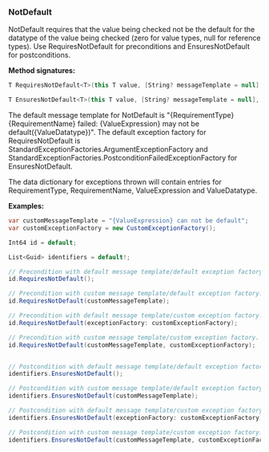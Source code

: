 ### NotDefault

NotDefault requires that the value being checked not be the default for the 
datatype of the value being checked (zero for value types, null for reference
types). Use RequiresNotDefault for preconditions and EnsuresNotDefault for 
postconditions.

**Method signatures:**
```C#
T RequiresNotDefault<T>(this T value, [String? messageTemplate = null], [IExceptionFactory? exceptionFactory = null], [String? valueExpression = null])

T EnsuresNotDefault<T>(this T value, [String? messageTemplate = null], [IExceptionFactory? exceptionFactory = null], [String? valueExpression = null])
```

The default message template for NotDefault is "{RequirementType} {RequirementName} failed: {ValueExpression} may not be default({ValueDatatype})".
The default exception factory for RequiresNotDefault is StandardExceptionFactories.ArgumentExceptionFactory
and StandardExceptionFactories.PostconditionFailedExceptionFactory for 
EnsuresNotDefault.

The data dictionary for exceptions thrown will contain entries for RequirementType,
RequirementName, ValueExpression and ValueDatatype.

**Examples:**
```C#
var customMessageTemplate = "{ValueExpression} can not be default";
var customExceptionFactory = new CustomExceptionFactory();

Int64 id = default;

List<Guid> identifiers = default!;

// Precondition with default message template/default exception factory.
id.RequiresNotDefault();

// Precondition with custom message template/default exception factory.
id.RequiresNotDefault(customMessageTemplate);

// Precondition with default message template/custom exception factory.
id.RequiresNotDefault(exceptionFactory: customExceptionFactory);

// Precondition with custom message template/custom exception factory.
id.RequiresNotDefault(customMessageTemplate, customExceptionFactory);


// Postcondition with default message template/default exception factory.
identifiers.EnsuresNotDefault();

// Postcondition with custom message template/default exception factory.
identifiers.EnsuresNotDefault(customMessageTemplate);

// Postcondition with default message template/custom exception factory.
identifiers.EnsuresNotDefault(exceptionFactory: customExceptionFactory);

// Postcondition with custom message template/custom exception factory.
identifiers.EnsuresNotDefault(customMessageTemplate, customExceptionFactory);
```
